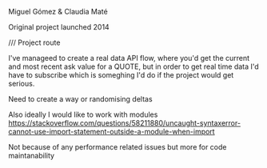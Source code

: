 Miguel Gómez & Claudia Maté

Original project launched 2014

/// Project route

I've manageed to create a real data API flow, where you'd get the current and most recent ask value for a QUOTE, but in order to get real time data I'd have to subscribe which is someghing I'd do if the project would get serious.

Need to create a way or randomising deltas

Also ideally I would like to work with modules
https://stackoverflow.com/questions/58211880/uncaught-syntaxerror-cannot-use-import-statement-outside-a-module-when-import

Not because of any performance related issues but more for code maintanability
